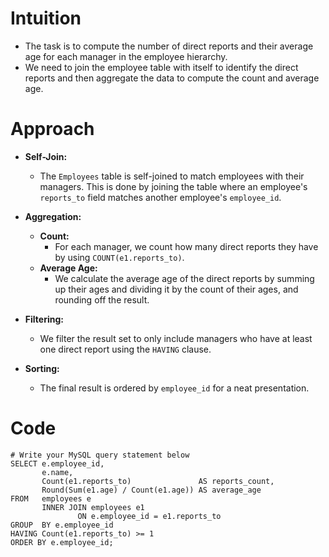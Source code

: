 # Intuition
- The task is to compute the number of direct reports and their average age for each manager in the employee hierarchy.
- We need to join the employee table with itself to identify the direct reports and then aggregate the data to compute the count and average age.
<!-- Describe your first thoughts on how to solve this problem. -->

# Approach
- **Self-Join:**
  - The `Employees` table is self-joined to match employees with their managers. This is done by joining the table where an employee's `reports_to` field matches another employee's `employee_id`.

- **Aggregation:**
  - **Count:**
    - For each manager, we count how many direct reports they have by using `COUNT(e1.reports_to)`.
  - **Average Age:**
    - We calculate the average age of the direct reports by summing up their ages and dividing it by the count of their ages, and rounding off the result.

- **Filtering:**
  - We filter the result set to only include managers who have at least one direct report using the `HAVING` clause.

- **Sorting:**
  - The final result is ordered by `employee_id` for a neat presentation.
<!-- Describe your approach to solving the problem. -->

# Code
```mysql []
# Write your MySQL query statement below
SELECT e.employee_id,
       e.name,
       Count(e1.reports_to)               AS reports_count,
       Round(Sum(e1.age) / Count(e1.age)) AS average_age
FROM   employees e
       INNER JOIN employees e1
               ON e.employee_id = e1.reports_to
GROUP  BY e.employee_id
HAVING Count(e1.reports_to) >= 1
ORDER BY e.employee_id;
```